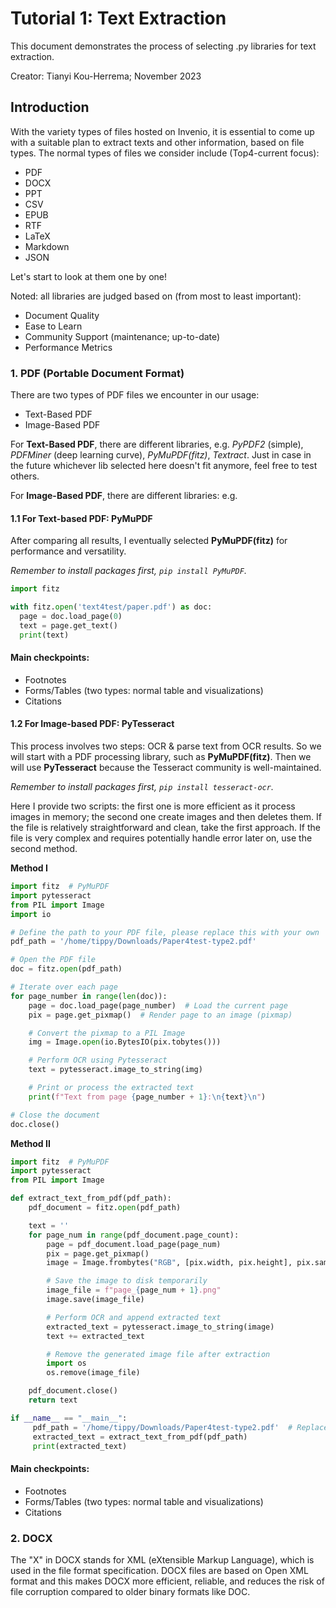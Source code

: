 # Tutorial 1: Text Extraction
This document demonstrates the process of selecting .py libraries for text extraction.

Creator: Tianyi Kou-Herrema; November 2023

## Introduction
With the variety types of files hosted on Invenio, it is essential to come up with a suitable plan to extract texts and other information, based on file types.
The normal types of files we consider include (Top4-current focus):
- PDF
- DOCX
- PPT
- CSV
- EPUB
- RTF
- LaTeX
- Markdown
- JSON

Let's start to look at them one by one!

Noted: all libraries are judged based on (from most to least important):
- Document Quality
- Ease to Learn
- Community Support (maintenance; up-to-date)
- Performance Metrics

### 1. PDF (Portable Document Format)
There are two types of PDF files we encounter in our usage:
- Text-Based PDF
- Image-Based PDF

For **Text-Based PDF**, there are different libraries, e.g. *PyPDF2* (simple), *PDFMiner* (deep learning curve), *PyMuPDF(fitz)*, *Textract*. Just in case in the future whichever lib selected here doesn't fit anymore, feel free to test others.

For **Image-Based PDF**, there are different libraries: e.g.

#### 1.1 For Text-based PDF: PyMuPDF
After comparing all results, I eventually selected **PyMuPDF(fitz)** for performance and versatility.

*Remember to install packages first, `pip install PyMuPDF`.*

```python
import fitz

with fitz.open('text4test/paper.pdf') as doc:
  page = doc.load_page(0)
  text = page.get_text()
  print(text)
```
#### Main checkpoints:
- Footnotes
- Forms/Tables (two types: normal table and visualizations)
- Citations

#### 1.2 For Image-based PDF: PyTesseract
This process involves two steps: OCR & parse text from OCR results. So we will start with a PDF processing library, such as **PyMuPDF(fitz)**. Then we will use **PyTesseract** because the Tesseract community is well-maintained.

*Remember to install packages first, `pip install tesseract-ocr`.*

Here I provide two scripts: the first one is more efficient as it process images in memory; the second one create images and then deletes them. If the file is relatively straightforward and clean, take the first approach. If the file is very complex and requires potentially handle error later on, use the second method.

 **Method I**


```python
import fitz  # PyMuPDF
import pytesseract
from PIL import Image
import io

# Define the path to your PDF file, please replace this with your own
pdf_path = '/home/tippy/Downloads/Paper4test-type2.pdf'

# Open the PDF file
doc = fitz.open(pdf_path)

# Iterate over each page
for page_number in range(len(doc)):
    page = doc.load_page(page_number)  # Load the current page
    pix = page.get_pixmap()  # Render page to an image (pixmap)

    # Convert the pixmap to a PIL Image
    img = Image.open(io.BytesIO(pix.tobytes()))

    # Perform OCR using Pytesseract
    text = pytesseract.image_to_string(img)

    # Print or process the extracted text
    print(f"Text from page {page_number + 1}:\n{text}\n")

# Close the document
doc.close()
```

**Method II**

```python
import fitz  # PyMuPDF
import pytesseract
from PIL import Image

def extract_text_from_pdf(pdf_path):
    pdf_document = fitz.open(pdf_path)

    text = ''
    for page_num in range(pdf_document.page_count):
        page = pdf_document.load_page(page_num)
        pix = page.get_pixmap()
        image = Image.frombytes("RGB", [pix.width, pix.height], pix.samples)

        # Save the image to disk temporarily
        image_file = f"page_{page_num + 1}.png"
        image.save(image_file)

        # Perform OCR and append extracted text
        extracted_text = pytesseract.image_to_string(image)
        text += extracted_text

        # Remove the generated image file after extraction
        import os
        os.remove(image_file)

    pdf_document.close()
    return text

if __name__ == "__main__":
     pdf_path = '/home/tippy/Downloads/Paper4test-type2.pdf'  # Replace with your file path
     extracted_text = extract_text_from_pdf(pdf_path)
     print(extracted_text)
```

#### Main checkpoints:
- Footnotes
- Forms/Tables (two types: normal table and visualizations)
- Citations

### 2. DOCX
The "X" in DOCX stands for XML (eXtensible Markup Language), which is used in the file format specification. DOCX files are based on Open XML format and this makes DOCX more efficient, reliable, and reduces the risk of file corruption compared to older binary formats like DOC.
